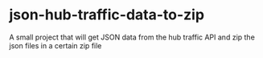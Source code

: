 # json-hub-traffic-data-to-zip
A small project that will get JSON data from the hub traffic API and zip the json files in a certain zip file
